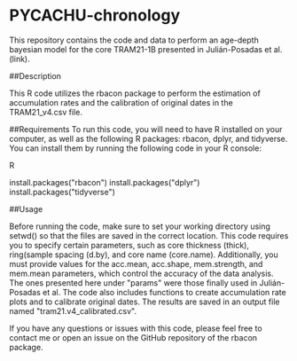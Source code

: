 # PYCACHU-chronology
This repository contains the code and data to perform an age-depth bayesian model for the core TRAM21-1B presented in Julián-Posadas et al. (link).

##Description

This R code utilizes the rbacon package to perform the estimation of accumulation rates and the calibration of original dates in the TRAM21_v4.csv file.

##Requirements
To run this code, you will need to have R installed on your computer, as well as the following R packages: rbacon, dplyr, and tidyverse. You can install them by running the following code in your R console:

R

install.packages("rbacon")
install.packages("dplyr")
install.packages("tidyverse")

##Usage

Before running the code, make sure to set your working directory using setwd() so that the files are saved in the correct location. This code requires you to specify certain parameters, such as core thickness (thick), ring(sample spacing (d.by), and core name (core.name). Additionally, you must provide values for the acc.mean, acc.shape, mem.strength, and mem.mean parameters, which control the accuracy of the data analysis. The ones presented here under "params" were those finally used in Julián-Posadas et al. The code also includes functions to create accumulation rate plots and to calibrate original dates. The results are saved in an output file named "tram21.v4_calibrated.csv".

If you have any questions or issues with this code, please feel free to contact me or open an issue on the GitHub repository of the rbacon package.
